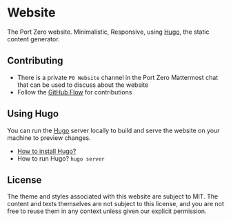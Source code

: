 # Website

The Port Zero website. Minimalistic, Responsive, using [Hugo](https://gohugo.io/), the static
content generator.

## Contributing

* There is a private `P0 Website` channel in the Port Zero Mattermost chat
  that can be used to discuss about the website
* Follow the [GitHub Flow](https://guides.github.com/introduction/flow/) for contributions

## Using Hugo

You can run the [Hugo](https://gohugo.io/) server locally to build and serve the website on your machine to preview changes.

* [How to install Hugo?](https://gohugo.io/getting-started/installing/)
* How to run Hugo? `hugo server`

## License

The theme and styles associated with this website are subject to MIT. The
content and texts themselves are not subject to this license, and you are not
free to reuse them in any context unless given our explicit permission.
